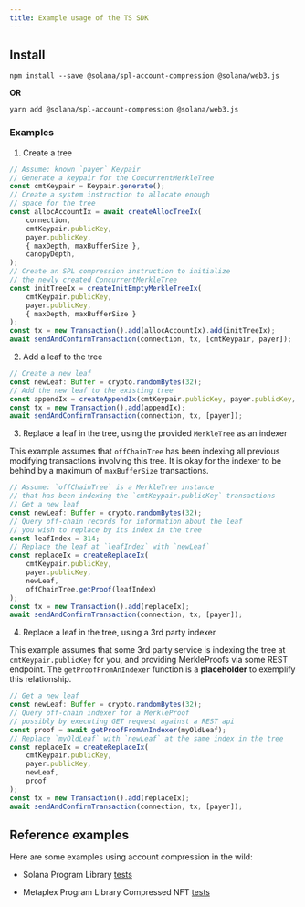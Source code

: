 ```yaml
---
title: Example usage of the TS SDK
---
```




## Install

```shell
npm install --save @solana/spl-account-compression @solana/web3.js
```

__OR__

```shell
yarn add @solana/spl-account-compression @solana/web3.js
```

### Examples

1. Create a tree

```typescript
// Assume: known `payer` Keypair
// Generate a keypair for the ConcurrentMerkleTree
const cmtKeypair = Keypair.generate();
// Create a system instruction to allocate enough 
// space for the tree
const allocAccountIx = await createAllocTreeIx(
    connection,
    cmtKeypair.publicKey,
    payer.publicKey,
    { maxDepth, maxBufferSize },
    canopyDepth,
);
// Create an SPL compression instruction to initialize
// the newly created ConcurrentMerkleTree
const initTreeIx = createInitEmptyMerkleTreeIx(
    cmtKeypair.publicKey, 
    payer.publicKey, 
    { maxDepth, maxBufferSize }
);
const tx = new Transaction().add(allocAccountIx).add(initTreeIx);
await sendAndConfirmTransaction(connection, tx, [cmtKeypair, payer]);
```

2. Add a leaf to the tree

```typescript
// Create a new leaf
const newLeaf: Buffer = crypto.randomBytes(32);
// Add the new leaf to the existing tree
const appendIx = createAppendIx(cmtKeypair.publicKey, payer.publicKey, newLeaf);
const tx = new Transaction().add(appendIx);
await sendAndConfirmTransaction(connection, tx, [payer]);
```

3. Replace a leaf in the tree, using the provided `MerkleTree` as an indexer

This example assumes that `offChainTree` has been indexing all previous modifying transactions
involving this tree. 
It is okay for the indexer to be behind by a maximum of `maxBufferSize` transactions.


```typescript
// Assume: `offChainTree` is a MerkleTree instance
// that has been indexing the `cmtKeypair.publicKey` transactions
// Get a new leaf
const newLeaf: Buffer = crypto.randomBytes(32);
// Query off-chain records for information about the leaf
// you wish to replace by its index in the tree
const leafIndex = 314;
// Replace the leaf at `leafIndex` with `newLeaf`
const replaceIx = createReplaceIx(
    cmtKeypair.publicKey,          
    payer.publicKey,
    newLeaf,
    offChainTree.getProof(leafIndex) 
);
const tx = new Transaction().add(replaceIx);
await sendAndConfirmTransaction(connection, tx, [payer]);
```

4. Replace a leaf in the tree, using a 3rd party indexer

This example assumes that some 3rd party service is indexing the tree at `cmtKeypair.publicKey` for you, and providing MerkleProofs via some REST endpoint.
The `getProofFromAnIndexer` function is a **placeholder** to exemplify this relationship.

```typescript
// Get a new leaf
const newLeaf: Buffer = crypto.randomBytes(32);
// Query off-chain indexer for a MerkleProof
// possibly by executing GET request against a REST api
const proof = await getProofFromAnIndexer(myOldLeaf);
// Replace `myOldLeaf` with `newLeaf` at the same index in the tree
const replaceIx = createReplaceIx(
    cmtKeypair.publicKey,          
    payer.publicKey,
    newLeaf,
    proof
);
const tx = new Transaction().add(replaceIx);
await sendAndConfirmTransaction(connection, tx, [payer]);
```

## Reference examples

Here are some examples using account compression in the wild:

* Solana Program Library [tests](https://github.com/solana-labs/solana-program-library/tree/master/account-compression/sdk/tests)

* Metaplex Program Library Compressed NFT [tests](https://github.com/metaplex-foundation/metaplex-program-library/tree/master/bubblegum/js/tests)
